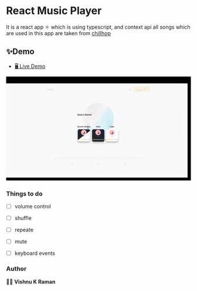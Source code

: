 # React Music Player

It is a react app ⚛ which is using typescript, and context api all songs which are
used in this app are taken from [chillhop](https://chillhop.com/)

## ✨Demo
* [🖥 Live Demo](https://viu-react-music-player.netlify.app/)

![demo](./readmeimg/out.gif)

### Things to do
- [ ] volume control

- [ ] shuffle

- [ ] repeate

- [ ] mute

- [ ] keyboard events

### Author

👨‍💻 **Vishnu K Raman**
